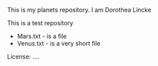 This is my planets repository.
I am Dorothea Lincke

This is a test repository

* Mars.txt - is a file
* Venus.txt - is a very short file


License: ....
